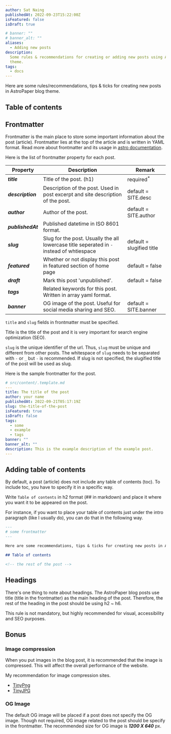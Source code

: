 ```yaml
---
author: Sat Naing
publishedAt: 2022-09-23T15:22:00Z
isFeatured: false
isDraft: true

# banner: ""
# banner_alt: ""
aliases:
  - Adding new posts
description:
  Some rules & recommendations for creating or adding new posts using AstroPaper
  theme.
tags:
  - docs
---
```


Here are some rules/recommendations, tips & ticks for creating new posts in AstroPaper blog theme.

## Table of contents

## Frontmatter

Frontmatter is the main place to store some important information about the post (article). Frontmatter lies at the top of the article and is written in YAML format. Read more about frontmatter and its usage in [astro documentation](https://docs.astro.build/en/guides/markdown-content/).

Here is the list of frontmatter property for each post.

| Property          | Description                                                                               | Remark                    |
| ----------------- | ----------------------------------------------------------------------------------------- | ------------------------- |
| **_title_**       | Title of the post. (h1)                                                                   | required<sup>\*</sup>     |
| **_description_** | Description of the post. Used in post excerpt and site description of the post.           | default = SITE.desc       |
| **_author_**      | Author of the post.                                                                       | default = SITE.author     |
| **_publishedAt_** | Published datetime in ISO 8601 format.                                                    |                           |
| **_slug_**        | Slug for the post. Usually the all lowercase title seperated in `-` instead of whtiespace | default = slugified title |
| **_featured_**    | Whether or not display this post in featured section of home page                         | default = false           |
| **_draft_**       | Mark this post 'unpublished'.                                                             | default = false           |
| **_tags_**        | Related keywords for this post. Written in array yaml format.                             |                           |
| **_banner_**      | OG image of the post. Useful for social media sharing and SEO.                            | default = SITE.banner     |

`title` and `slug` fields in frontmatter must be specified.

Title is the title of the post and it is very important for search engine optimization (SEO).

`slug` is the unique identifier of the url. Thus, `slug` must be unique and different from other posts. The whitespace of `slug` needs to be separated with `-` or `_` but `-` is recommended. If slug is not specified, the slugified title of the post will be used as slug.

Here is the sample frontmatter for the post.

```yaml
# src/content/.template.md
---
title: The title of the post
author: your name
publishedAt: 2022-09-21T05:17:19Z
slug: the-title-of-the-post
isFeatured: true
isDraft: false
tags:
  - some
  - example
  - tags
banner: ""
banner_alt: ""
description: This is the example description of the example post.
---
```

## Adding table of contents

By default, a post (article) does not include any table of contents (toc). To include toc, you have to specify it in a specific way.

Write `Table of contents` in h2 format (## in markdown) and place it where you want it to be appeared on the post.

For instance, if you want to place your table of contents just under the intro paragraph (like I usually do), you can do that in the following way.

```md
---
# some frontmatter
---

Here are some recommendations, tips & ticks for creating new posts in AstroPaper blog theme.

## Table of contents

<!-- the rest of the post -->
```

## Headings

There's one thing to note about headings. The AstroPaper blog posts use title (title in the frontmatter) as the main heading of the post. Therefore, the rest of the heading in the post should be using h2 \~ h6.

This rule is not mandatory, but highly recommended for visual, accessibility and SEO purposes.

## Bonus

### Image compression

When you put images in the blog post, it is recommended that the image is compressed. This will affect the overall performance of the website.

My recommendation for image compression sites.

- [TinyPng](https://tinypng.com/)
- [TinyJPG](https://tinyjpg.com/)

### OG Image

The default OG image will be placed if a post does not specify the OG image. Though not required, OG image related to the post should be specify in the frontmatter. The recommended size for OG image is **_1200 X 640_** px.
